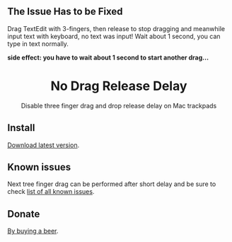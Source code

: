 ## The Issue Has to be Fixed

Drag TextEdit with 3-fingers, then release to stop dragging and meanwhile input text with keyboard, no text was input! Wait about 1 second, you can type in text normally.

**side effect: you have to wait about 1 second to start another drag...**


<div align="center">

# No Drag Release Delay

Disable three finger drag and drop release delay on Mac trackpads

</div>

## Install
[Download latest version](https://github.com/pravdomil/no-drag-release-delay/releases).

## Known issues
Next tree finger drag can be performed after short delay and be sure to check [list of all known issues](https://github.com/pravdomil/No-drag-release-delay/issues).

## Donate
[By buying a beer](https://www.paypal.com/cgi-bin/webscr?cmd=_s-xclick&hosted_button_id=BCL2X3AFQBAP2&item_name=No%20drag%20release%20delay%20beer).
